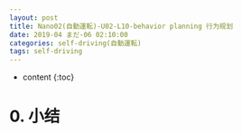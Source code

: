```yaml
---
layout: post
title: Nano02(自動運転)-U02-L10-behavior planning 行为规划
date: 2019-04 まだ-06 02:10:00
categories: self-driving(自動運転)
tags: self-driving
---
```

* content
{:toc}

# 0. 小结